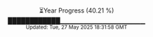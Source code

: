 <p align="center">
⏳Year Progress (40.21 %) <br>
████████████▁▁▁▁▁▁▁▁▁▁▁▁▁▁▁▁▁▁ <br>
<sub>Updated: Tue, 27 May 2025 18:31:58 GMT</sub>
</p>


